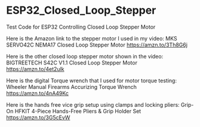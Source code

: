 # ESP32_Closed_Loop_Stepper
Test Code for ESP32 Controlling Closed Loop Stepper Motor

Here is the Amazon link to the stepper motor I used in my video:
MKS SERVO42C NEMA17 Closed Loop Stepper Motor
https://amzn.to/3Th8G6j

Here is the other closed loop stepper motor shown in the video:
BIGTREETECH S42C V1.1 Closed Loop Stepper Motor
https://amzn.to/4et2ulk

Here is the digital Torque wrench that I used for motor torque testing:
Wheeler Manual Firearms Accurizing Torque Wrench
https://amzn.to/4nA49Kc

Here is the hands free vice grip setup using clamps and locking pliers:
Grip-On HFKIT 4-Piece Hands-Free Pliers & Grip Holder Set
https://amzn.to/3G5cEvW
